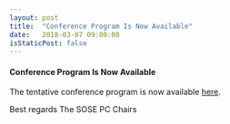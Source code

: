 ```yaml
---
layout: post
title:  "Conference Program Is Now Available"
date:   2018-03-07 09:00:00
isStaticPost: false
---
```

#### Conference Program Is Now Available

The tentative conference program is now available <a href="/assets/program.pdf" target="_blank">here</a>.

Best regards
The SOSE PC Chairs



